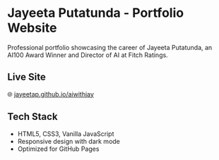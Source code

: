 # Jayeeta Putatunda - Portfolio Website

Professional portfolio showcasing the career of Jayeeta Putatunda, an AI100 Award Winner and Director of AI at Fitch Ratings.

## Live Site
🌐 [jayeetap.github.io/aiwithjay](https://jayeetap.github.io/aiwithjay/)


## Tech Stack
- HTML5, CSS3, Vanilla JavaScript
- Responsive design with dark mode
- Optimized for GitHub Pages
